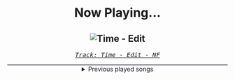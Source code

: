 <div align="center"> 
<h1>Now Playing...</h1>

![Time - Edit](https://i.scdn.co/image/ab67616d00001e026f07af4a86517f029f4737c8)
--
_<samp><a href="https://open.spotify.com/track/68Vm2W4oURsPV3121vUZgB">Track: Time - Edit - NF</a></samp>_

<div style="border: 1px #4B5054 solid"></div>
<details>
  <summary>
    Previous played songs
  </summary>
  <table>
    <thead>
      <tr>
        <th>
          Artist
        </th>
        <th>
          Song
        </th>
        <th>
          Link
        </th>
      </tr>
    </thead>
    <tbody>
      <tr><td>NF</td><td>Time - Edit</td><td><a href="https://open.spotify.com/track/68Vm2W4oURsPV3121vUZgB">https://open.spotify.com/track/68Vm2W4oURsPV3121vUZgB</a></td></tr><tr><td>Icon For Hire</td><td>Venom</td><td><a href="https://open.spotify.com/track/4cQWvdxRi6IvEQBbgDveQI">https://open.spotify.com/track/4cQWvdxRi6IvEQBbgDveQI</a></td></tr><tr><td>The Raven Age</td><td>Fleur de lis</td><td><a href="https://open.spotify.com/track/4uTEG0XN5AF7aZdSAuVkLX">https://open.spotify.com/track/4uTEG0XN5AF7aZdSAuVkLX</a></td></tr><tr><td>Northlane</td><td>Eclipse</td><td><a href="https://open.spotify.com/track/6h74TgEDZ4n25q6fxbqbjE">https://open.spotify.com/track/6h74TgEDZ4n25q6fxbqbjE</a></td></tr><tr><td>Tartalo Music</td><td>The Awakening of the Celts</td><td><a href="https://open.spotify.com/track/38fCCfSv3Lb2pBHoUqradg">https://open.spotify.com/track/38fCCfSv3Lb2pBHoUqradg</a></td></tr><tr><td>Insomnium</td><td>Valediction</td><td><a href="https://open.spotify.com/track/7znoEQomONf54m2Vg5ovVp">https://open.spotify.com/track/7znoEQomONf54m2Vg5ovVp</a></td></tr><tr><td>War Of Ages</td><td>Void</td><td><a href="https://open.spotify.com/track/4B9D9TfkNC5ml7iCe0LChb">https://open.spotify.com/track/4B9D9TfkNC5ml7iCe0LChb</a></td></tr><tr><td>Bad Wolves</td><td>Killing Me Slowly</td><td><a href="https://open.spotify.com/track/6E5gsJm3t0RqmiHBfUBaya">https://open.spotify.com/track/6E5gsJm3t0RqmiHBfUBaya</a></td></tr><tr><td>Fight The Fade</td><td>What’s Left</td><td><a href="https://open.spotify.com/track/2YZK4rjCmNRsswudMmz76D">https://open.spotify.com/track/2YZK4rjCmNRsswudMmz76D</a></td></tr><tr><td>Rain City Drive</td><td>Heavier</td><td><a href="https://open.spotify.com/track/6Ps8twA0kAJ1jSZzhvdBQI">https://open.spotify.com/track/6Ps8twA0kAJ1jSZzhvdBQI</a></td></tr><tr><td>(K)NoW_NAME</td><td>TBD</td><td><a href="https://open.spotify.com/track/1nEaayEdWvl8YtQwjUjaJW">https://open.spotify.com/track/1nEaayEdWvl8YtQwjUjaJW</a></td></tr><tr><td>Escape the Fate</td><td>H8 MY SELF</td><td><a href="https://open.spotify.com/track/3o3i8J3phhvFXOaH4wwjbT">https://open.spotify.com/track/3o3i8J3phhvFXOaH4wwjbT</a></td></tr><tr><td>From Fall to Spring</td><td>DRAW THE LINE</td><td><a href="https://open.spotify.com/track/4G6zHYpsK2uXnBZBtprK7u">https://open.spotify.com/track/4G6zHYpsK2uXnBZBtprK7u</a></td></tr><tr><td>Disturbed</td><td>Deceiver</td><td><a href="https://open.spotify.com/track/6TNWKMAgZLzB3dWgGjWuYl">https://open.spotify.com/track/6TNWKMAgZLzB3dWgGjWuYl</a></td></tr><tr><td>Disturbed</td><td>Inside the Fire</td><td><a href="https://open.spotify.com/track/5cxp9kjCFyJwzv3lzeX7ku">https://open.spotify.com/track/5cxp9kjCFyJwzv3lzeX7ku</a></td></tr><tr><td>Disturbed</td><td>Indestructible</td><td><a href="https://open.spotify.com/track/42ZVk59gT4tMlrZmd8Ijxf">https://open.spotify.com/track/42ZVk59gT4tMlrZmd8Ijxf</a></td></tr><tr><td>Jeremiah Kane</td><td>Never Back Down</td><td><a href="https://open.spotify.com/track/4UgBxzs7lDF1nIrNsGFm2v">https://open.spotify.com/track/4UgBxzs7lDF1nIrNsGFm2v</a></td></tr><tr><td>Fury Weekend</td><td>Black To The Future</td><td><a href="https://open.spotify.com/track/3RZZ8KnNq63Isfqo67KI4W">https://open.spotify.com/track/3RZZ8KnNq63Isfqo67KI4W</a></td></tr><tr><td>Cassetter</td><td>Till The End - Wice Remix</td><td><a href="https://open.spotify.com/track/4hjArrRIBKCc3ubbVfdZfU">https://open.spotify.com/track/4hjArrRIBKCc3ubbVfdZfU</a></td></tr><tr><td>Bury Tomorrow</td><td>Choke</td><td><a href="https://open.spotify.com/track/2KGCOtaTbNIbwrxS0a2UMv">https://open.spotify.com/track/2KGCOtaTbNIbwrxS0a2UMv</a></td></tr>
    </tbody>
  </table>
</details>

</div>
